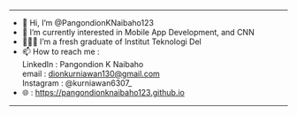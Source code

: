 ----
- 👋 Hi, I’m @PangondionKNaibaho123
- 👀 I’m currently interested in Mobile App Development, and CNN
- 👨🏽‍🎓 I’m a fresh graduate of Institut Teknologi Del
- 📫 How to reach me :  
LinkedIn : Pangondion K Naibaho  
email : dionkurniawan130@gmail.com  
Instagram : @kurniawan6307_  
- 🌐 : https://pangondionknaibaho123.github.io
----

<!---
PangondionKNaibaho123/PangondionKNaibaho123 is a ✨ special ✨ repository because its `README.md` (this file) appears on your GitHub profile.
You can click the Preview link to take a look at your changes.
--->
